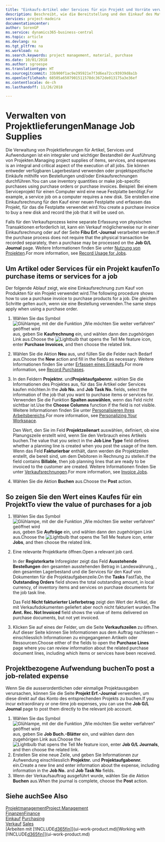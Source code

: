 ```yaml
---
title: "Einkaufs-Artikel oder Services für ein Projekt und Vorräte verwalten| Microsoft Docs"
description: Beschreibt, wie die Bereitstellung und den Einkauf des Materials und Servicearten in Projekten verwaltet wird.
services: project-madeira
documentationcenter: 
author: SorenGP
ms.service: dynamics365-business-central
ms.topic: article
ms.devlang: na
ms.tgt_pltfrm: na
ms.workload: na
ms.search.keywords: project management, material, purchase
ms.date: 10/01/2018
ms.author: sgroespe
ms.translationtype: HT
ms.sourcegitcommit: 33b900f1ac9e295921e7f3d6ea72cc93939d8a1b
ms.openlocfilehash: 68505a6507901511578dc3672de013175a3e36ef
ms.contentlocale: de-ch
ms.lasthandoff: 11/26/2018

---
```

# <a name="manage-job-supplies"></a><span data-ttu-id="9be6a-103">Verwalten von Projektlieferungen</span><span class="sxs-lookup"><span data-stu-id="9be6a-103">Manage Job Supplies</span></span>
<span data-ttu-id="9be6a-104">Die Verwaltung von Projektlieferungen für Artikel, Services und Aufwendungen ist ein integraler und wichtiger Bestandteil der Ausführung von Projekten.</span><span class="sxs-lookup"><span data-stu-id="9be6a-104">Managing project supplies of items, services, and expenses is an integral and critical aspect of the execution of all jobs.</span></span> <span data-ttu-id="9be6a-105">Sie können entweder verfügbaren Lagerbestand verwenden oder projektspezifische Einkäufe mithilfe von Bestellungen und/oder Einkaufsrechnungen durchführen.</span><span class="sxs-lookup"><span data-stu-id="9be6a-105">You can use inventory quantities or make job-specific purchases using purchase orders or purchase invoices.</span></span> <span data-ttu-id="9be6a-106">Beispiel: Bei einem Serviceprojekt für einen Computer wird eine neue Festplatte benötigt.</span><span class="sxs-lookup"><span data-stu-id="9be6a-106">For example, a service job on a computer requires a new disk.</span></span> <span data-ttu-id="9be6a-107">Sie erstellen eine Einkaufsrechnung für den Kauf einer neuen Festplatte und erfassen das Projekt, für das die Festplatte verwendet wird.</span><span class="sxs-lookup"><span data-stu-id="9be6a-107">You create a purchase invoice to buy a new disk and record the job that it will be used on.</span></span>

<span data-ttu-id="9be6a-108">Falls für den Verkaufsprozess keine separate Erfassung von physischen Transaktionen erforderlich ist, kann ein Verkauf möglicherweise nur in einer Einkaufsrechnung oder auf der Seite **Fibu Erf.-Journal** verarbeitet werden.</span><span class="sxs-lookup"><span data-stu-id="9be6a-108">If the purchase process does not require that the physical transaction be recorded separately, then a purchase may be processed on the **Job G/L Journal** page.</span></span> <span data-ttu-id="9be6a-109">Weitere Informationen finden Sie unter [Nutzung von Projekten](projects-how-record-job-usage.md).</span><span class="sxs-lookup"><span data-stu-id="9be6a-109">For more information, see [Record Usage for Jobs](projects-how-record-job-usage.md).</span></span>

## <a name="to-purchase-items-or-services-for-a-job"></a><span data-ttu-id="9be6a-110">Um Artikel oder Services für ein Projekt kaufen</span><span class="sxs-lookup"><span data-stu-id="9be6a-110">To purchase items or services for a job</span></span>
<span data-ttu-id="9be6a-111">Der folgende Ablauf zeigt, wie eine Einkaufsrechnung zum Kauf von Produkten für ein Projekt verwendet wird.</span><span class="sxs-lookup"><span data-stu-id="9be6a-111">The following procedure shows how to use a purchase invoice to purchase products for a job.</span></span> <span data-ttu-id="9be6a-112">Die gleichen Schritte gelten auch, wenn sie eine Bestellung verwenden.</span><span class="sxs-lookup"><span data-stu-id="9be6a-112">The same steps apply when using a purchase order.</span></span>  

1. <span data-ttu-id="9be6a-113">Wählen Sie das Symbol ![Glühlampe, mit der die Funktion „Wie möchten Sie weiter verfahren“ geöffnet wird](media/ui-search/search_small.png "Wie möchten Sie weiter verfahren?") aus, geben Sie **Kaufrechnung** ein, und wählen dann den zugehörigen Link aus.</span><span class="sxs-lookup"><span data-stu-id="9be6a-113">Choose the ![Lightbulb that opens the Tell Me feature](media/ui-search/search_small.png "Tell me what you want to do") icon, enter **Purchase Invoices**, and then choose the related link.</span></span>  
2. <span data-ttu-id="9be6a-114">Wählen Sie die Aktion **Neu** aus, und füllen Sie die Felder nach Bedarf aus.</span><span class="sxs-lookup"><span data-stu-id="9be6a-114">Choose the **New** action and fill in the fields as necessary.</span></span> <span data-ttu-id="9be6a-115">Weitere Informationen finden Sie unter [Erfassen eines Einkaufs](purchasing-how-record-purchases.md).</span><span class="sxs-lookup"><span data-stu-id="9be6a-115">For more information, see [Record Purchases](purchasing-how-record-purchases.md).</span></span>
3. <span data-ttu-id="9be6a-116">In den Feldern **Projektnr.** und**Projektaufgabennr.** wählen Sie die Informationen des Projektes aus, für das Sie Artikel oder Services kaufen möchten.</span><span class="sxs-lookup"><span data-stu-id="9be6a-116">In the **Job No.** and **Job Task No.** fields, select the information of the job that you want to purchase items or services for.</span></span> <span data-ttu-id="9be6a-117">Verwenden Sie die Funktion **Spalten auswählen**, wenn das Feld nicht sichtbar ist.</span><span class="sxs-lookup"><span data-stu-id="9be6a-117">Use the **Choose Columns** function if the field is not visible.</span></span> <span data-ttu-id="9be6a-118">Weitere Informationen finden Sie unter [Personalisieren Ihres Arbeitsbereichs](ui-personalization-user.md).</span><span class="sxs-lookup"><span data-stu-id="9be6a-118">For more information, see [Personalizing Your Workspace](ui-personalization-user.md).</span></span>

    <span data-ttu-id="9be6a-119">Den Wert, den Sie im Feld **Projektzeilenart** auswählen, definiert, ob eine Planungszeile erstellt wird, wenn Sie den Verbrauch eines Artikels buchen.</span><span class="sxs-lookup"><span data-stu-id="9be6a-119">The value that you select in the **Job Line Type** field defines whether a planning line is created when you post the usage of the item.</span></span> <span data-ttu-id="9be6a-120">Wenn das Feld **Fakturierbar** enthält, dann werden die Projektzeilen erstellt, die bereit sind, um dem Debitoren in Rechnung zu stellen.</span><span class="sxs-lookup"><span data-stu-id="9be6a-120">If the field contains **Billable**, then job planning lines that are ready to be invoiced to the customer are created.</span></span> <span data-ttu-id="9be6a-121">Weitere Informationen finden Sie unter [Verkaufsrechnungen](projects-how-invoice-jobs.md).</span><span class="sxs-lookup"><span data-stu-id="9be6a-121">For more information, see [Invoice Jobs](projects-how-invoice-jobs.md).</span></span>
4. <span data-ttu-id="9be6a-122">Wählen Sie die Aktion **Buchen** aus.</span><span class="sxs-lookup"><span data-stu-id="9be6a-122">Choose the **Post** action.</span></span>

## <a name="to-view-the-value-of-purchases-for-a-job"></a><span data-ttu-id="9be6a-123">So zeigen Sie den Wert eines Kaufes für ein Projekt</span><span class="sxs-lookup"><span data-stu-id="9be6a-123">To view the value of purchases for a job</span></span>
1. <span data-ttu-id="9be6a-124">Wählen Sie das Symbol ![Glühlampe, mit der die Funktion „Wie möchten Sie weiter verfahren“ geöffnet wird](media/ui-search/search_small.png "Wie möchten Sie weiter verfahren?") aus, geben Sie **Aufträge** ein, und wählen dann den zugehörigen Link aus.</span><span class="sxs-lookup"><span data-stu-id="9be6a-124">Choose the ![Lightbulb that opens the Tell Me feature](media/ui-search/search_small.png "Tell me what you want to do") icon, enter **Jobs**, and then choose the related link.</span></span>
2. <span data-ttu-id="9be6a-125">Eine relevante Projektkarte öffnen.</span><span class="sxs-lookup"><span data-stu-id="9be6a-125">Open a relevant job card.</span></span>

    <span data-ttu-id="9be6a-126">In der **Registerkarte** Inforegister zeigt das Feld **Ausstehende Bestellungen** den gesamten ausstehenden Betrag in Landeswährung, , den gesamten Lagerbestand und die Services für den Kauf von Dokumenten für die Projektaufgabenzeile.</span><span class="sxs-lookup"><span data-stu-id="9be6a-126">On the **Tasks** FastTab, the **Outstanding Orders** field shows the total outstanding amount, in local currency, of inventory items and services on purchase documents for the job task line.</span></span>  

    <span data-ttu-id="9be6a-127">Das Feld **Nicht fakturierter Lieferbetrag** zeigt den Wert der Artikel, die mit Verkaufsdokumenten geliefert aber noch nicht fakturiert wurden.</span><span class="sxs-lookup"><span data-stu-id="9be6a-127">The **Amt. Rec. Not Invoiced** field shows the value of items delivered on purchase documents, but not yet invoiced.</span></span>  
3. <span data-ttu-id="9be6a-128">Klicken Sie auf eines der Felder, um die Seite **Verkaufszeilen** zu öffnen. Auf dieser Seite können Sie Informationen aus dem Auftrag nachlesen – einschliesslich Informationen zu eingegangenen Artikeln oder Ressourcen.</span><span class="sxs-lookup"><span data-stu-id="9be6a-128">Choose either of the fields to open the **Purchase Lines** page where you can review information about the related purchase document lines, including which items or services have been received.</span></span>

## <a name="to-post-a-job-related-expense"></a><span data-ttu-id="9be6a-129">Projektbezogene Aufwendung buchen</span><span class="sxs-lookup"><span data-stu-id="9be6a-129">To post a job-related expense</span></span>
<span data-ttu-id="9be6a-130">Wenn Sie die ausserordentlichen oder einmalige Projektausgaben verursachen, können Sie die Seite **Projekt Erf.-Journal** verwenden, um diese direkt auf das Konto des entsprechenden Projekts zu buchen.</span><span class="sxs-lookup"><span data-stu-id="9be6a-130">If you incur extraordinary or one-time job expenses, you can use the **Job G/L Journal** page to post them directly to the relevant job account.</span></span>

1. <span data-ttu-id="9be6a-131">Wählen Sie das Symbol ![Glühlampe, mit der die Funktion „Wie möchten Sie weiter verfahren“ geöffnet wird](media/ui-search/search_small.png "Wie möchten Sie weiter verfahren?") aus, geben Sie **Job Buch.-Blätter** ein, und wählen dann den zugehörigen Link aus.</span><span class="sxs-lookup"><span data-stu-id="9be6a-131">Choose the ![Lightbulb that opens the Tell Me feature](media/ui-search/search_small.png "Tell me what you want to do") icon, enter **Job G/L Journals**, and then choose the related link.</span></span>  
2. <span data-ttu-id="9be6a-132">Erstellen Sie eine neue Zeile, und geben Sie Informationen zur Aufwendung einschliesslich  **Projektnr.** und **Projektaufgabennr.** ein.</span><span class="sxs-lookup"><span data-stu-id="9be6a-132">Create a new line and enter information about the expense, including information in the **Job No.** and **Job Task No** fields.</span></span>  
3. <span data-ttu-id="9be6a-133">Wenn der Verkaufsauftrag ausgeführt wurde, wählen Sie die Aktion **Buchen** aus.</span><span class="sxs-lookup"><span data-stu-id="9be6a-133">When the journal is complete, choose the **Post** action.</span></span>

## <a name="see-also"></a><span data-ttu-id="9be6a-134">Siehe auch</span><span class="sxs-lookup"><span data-stu-id="9be6a-134">See Also</span></span>
[<span data-ttu-id="9be6a-135">Projektmanagement</span><span class="sxs-lookup"><span data-stu-id="9be6a-135">Project Management</span></span>](projects-manage-projects.md)  
[<span data-ttu-id="9be6a-136">Finanzen</span><span class="sxs-lookup"><span data-stu-id="9be6a-136">Finance</span></span>](finance.md)  
<span data-ttu-id="9be6a-137">[Einkauf](purchasing-manage-purchasing.md)       </span><span class="sxs-lookup"><span data-stu-id="9be6a-137">[Purchasing](purchasing-manage-purchasing.md)       </span></span>  
<span data-ttu-id="9be6a-138">[Verkauf](sales-manage-sales.md)    </span><span class="sxs-lookup"><span data-stu-id="9be6a-138">[Sales](sales-manage-sales.md)    </span></span>  
<span data-ttu-id="9be6a-139">[Arbeiten mit [!INCLUDE[d365fin](includes/d365fin_md.md)]](ui-work-product.md)</span><span class="sxs-lookup"><span data-stu-id="9be6a-139">[Working with [!INCLUDE[d365fin](includes/d365fin_md.md)]](ui-work-product.md)</span></span>  

